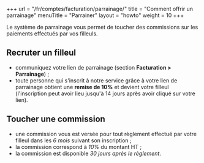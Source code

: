 +++
url = "/fr/comptes/facturation/parrainage/"
title = "Comment offrir un parrainage"
menuTitle = "Parrainer"
layout = "howto"
weight = 10
+++

Le système de parrainage vous permet de toucher des commissions sur les paiements effectués par vos filleuls.

## Recruter un filleul

- communiquez votre lien de parrainage (section **Facturation > Parrainage**) ;
- toute personne qui s'inscrit à notre service grâce à votre lien de parrainage obtient une **remise de 10%** et devient votre filleul (l'inscription peut avoir lieu jusqu'à 14 jours après avoir cliqué sur votre lien).

## Toucher une commission

- une commission vous est versée pour tout règlement effectué par votre filleul dans les _6 mois_ suivant son inscription ;
- la commission correspond à _10%_ du montant HT ;
- la commission est disponible _30 jours après le règlement_.
